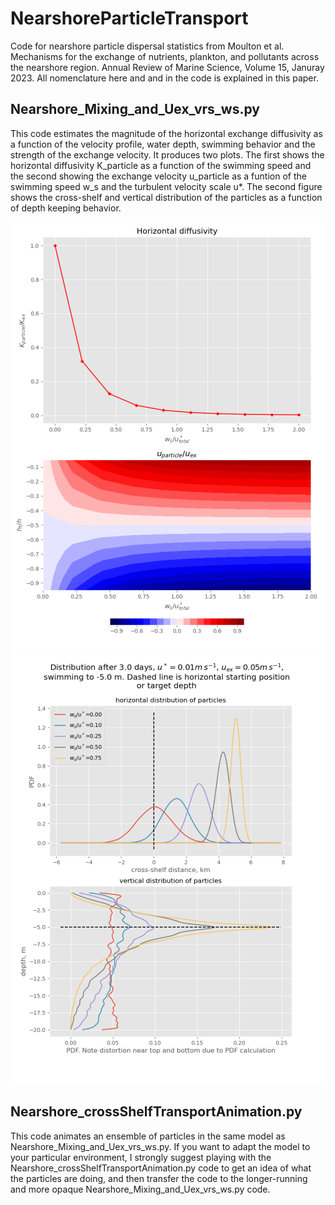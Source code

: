 # NearshoreParticleTransport
Code for nearshore particle dispersal statistics from Moulton et al. Mechanisms for the exchange of nutrients, plankton, and pollutants across the nearshore region. Annual Review of Marine Science, Volume 15, Januray 2023. All nomenclature here and and in the code is explained in this paper. 

## Nearshore_Mixing_and_Uex_vrs_ws.py 
This code estimates the magnitude of the horizontal exchange diffusivity as a function of the velocity profile, water depth, swimming behavior and the strength of the exchange velocity. It produces two plots. The first shows the horizontal diffusivity K_particle as a function of the swimming speed and the second showing the exchange velocity u_particle as a funtion of the swimming speed w_s and the turbulent velocity scale u*. The second figure shows the cross-shelf and vertical distribution of the particles as a function of depth keeping behavior.

![Panel1 figure](images/Panel1_small.png) ![Panel2 figure](images/Panel2_small.png)


## Nearshore_crossShelfTransportAnimation.py 
This code animates an ensemble of particles in the same model as Nearshore_Mixing_and_Uex_vrs_ws.py. If you want to adapt the model to your particular environment, I strongly suggest playing with the Nearshore_crossShelfTransportAnimation.py code to get an idea of what the particles are doing, and then transfer the code to the longer-running and more opaque Nearshore_Mixing_and_Uex_vrs_ws.py code.
